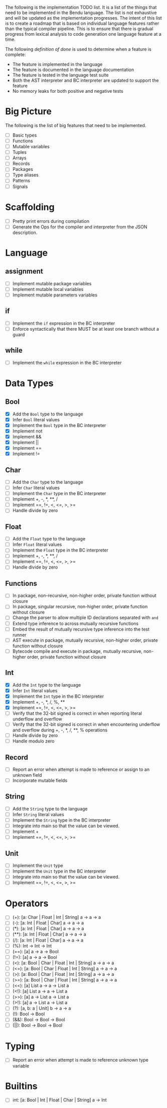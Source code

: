 The following is the implementation TODO list. It is a list of the things that
need to be implemented in the Bendu language. The list is not exhaustive and
will be updated as the implementation progresses. The intent of this list is to
create a roadmap that is based on individual language features rather than the
typical compiler pipeline. This is to ensure that there is gradual progress from
lexical analysis to code generation one language feature at a time.

The following _definition of done_ is used to determine when a feature is
complete:

- The feature is implemented in the language
- The feature is documented in the language documentation
- The feature is tested in the language test suite
- Both the AST interpreter and BC interpreter are updated to support the feature
- No memory leaks for both positive and negative tests

# Big Picture

The following is the list of big features that need to be implemented.

- [ ] Basic types
- [ ] Functions
- [ ] Mutable variables
- [ ] Tuples
- [ ] Arrays
- [ ] Records
- [ ] Packages
- [ ] Type aliases
- [ ] Patterns
- [ ] Signals

# Scaffolding

- [ ] Pretty print errors during compilation
- [ ] Generate the Ops for the compiler and interpreter from the JSON description.

# Language

## assignment

- [ ] Implement mutable package variables
- [ ] Implement mutable local variables
- [ ] Implement mutable parameters variables

## if

- [ ] Implement the `if` expression in the BC interpreter
- [ ] Enforce syntactically that there MUST be at least one branch without a
      guard

## while

- [ ] Implement the `while` expression in the BC interpreter

# Data Types

## Bool

- [x] Add the `Bool` type to the language
- [x] Infer `Bool` literal values
- [x] Implement the `Bool` type in the BC interpreter
- [x] Implement not
- [x] Implement &&
- [x] Implement ||
- [x] Implement ==
- [x] Implement !=

## Char

- [ ] Add the `Char` type to the language
- [ ] Infer `Char` literal values
- [ ] Implement the `Char` type in the BC interpreter
- [ ] Implement +, -, *, **, /
- [ ] Implement ==, !=, <, <=, >, >=
- [ ] Handle divide by zero

## Float

- [ ] Add the `Float` type to the language
- [ ] Infer `Float` literal values
- [ ] Implement the `Float` type in the BC interpreter
- [ ] Implement +, -, *, **, /
- [ ] Implement ==, !=, <, <=, >, >=
- [ ] Handle divide by zero

## Functions

- [ ] In package, non-recursive, non-higher order, private function without
      closure
- [ ] In package, singular recursive, non-higher order, private function without
      closure
- [ ] Change the parser to allow multiple ID declarations separated with `and`
- [ ] Extend type inference to across mutually recursive functions
- [ ] Embed the result of mutually recursive type inference into the test runner
- [ ] AST execute in package, mutually recursive, non-higher order, private
      function without closure
- [ ] Bytecode compile and execute in package, mutually recursive, non-higher
      order, private function without closure

## Int

- [x] Add the `Int` type to the language
- [x] Infer `Int` literal values
- [x] Implement the `Int` type in the BC interpreter
- [x] Implement +, -, *, /, %, **
- [x] Implement ==, !=, <, <=, >, >=
- [ ] Verify that the 32-bit signed is correct in when reporting literal
      underflow and overflow
- [ ] Verify that the 32-bit signed is correct in when encountering underflow
      and overflow during +, -, *, /, **, % operations
- [ ] Handle divide by zero
- [ ] Handle modulo zero

## Record

- [ ] Report an error when attempt is made to reference or assign to an unknown
      field
- [ ] Incorporate mutable fields

## String

- [ ] Add the `String` type to the language
- [ ] Infer `String` literal values
- [ ] Implement the `String` type in the BC interpreter
- [ ] Integrate into main so that the value can be viewed.
- [ ] Implement +
- [ ] Implement ==, !=, <, <=, >, >=

## Unit

- [ ] Implement the `Unit` type
- [ ] Implement the `Unit` type in the BC interpreter
- [ ] Integrate into main so that the value can be viewed.
- [ ] Implement ==, !=, <, <=, >, >=

# Operators

- [ ] (+): [a: Char | Float | Int | String] a -> a -> a
- [ ] (-): [a: Int | Float | Char] a -> a -> a
- [ ] (*): [a: Int | Float | Char] a -> a -> a
- [ ] (**): [a: Int | Float | Char] a -> a -> a
- [ ] (/): [a: Int | Float | Char] a -> a -> a
- [ ] (%): Int -> Int -> Int
- [ ] (==): [a] a -> a -> Bool
- [ ] (!=): [a] a -> a -> Bool
- [ ] (<): [a: Bool | Char | Float | Int | String] a -> a -> a
- [ ] (<=): [a: Bool | Char | Float | Int | String] a -> a -> a
- [ ] (>): [a: Bool | Char | Float | Int | String] a -> a -> a
- [ ] (>=): [a: Bool | Char | Float | Int | String] a -> a -> a
- [ ] (<<): [a] List a -> a -> List a
- [ ] (<!): [a] List a -> a -> List a
- [ ] (>>): [a] a -> List a -> List a
- [ ] (>!): [a] a -> List a -> List a
- [ ] (?): [a, b: a | Unit] b -> a -> a
- [ ] (!): Bool -> Bool
- [ ] (&&): Bool -> Bool -> Bool
- [ ] (||): Bool -> Bool -> Bool

# Typing

- [ ] Report an error when attempt is made to reference unknown type variable

# Builtins

- [ ] int: [a: Bool | Int | Float | Char | String] a -> Int
